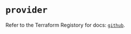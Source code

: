 # `provider`

Refer to the Terraform Registory for docs: [`github`](https://registry.terraform.io/providers/integrations/github/5.23.0/docs).
